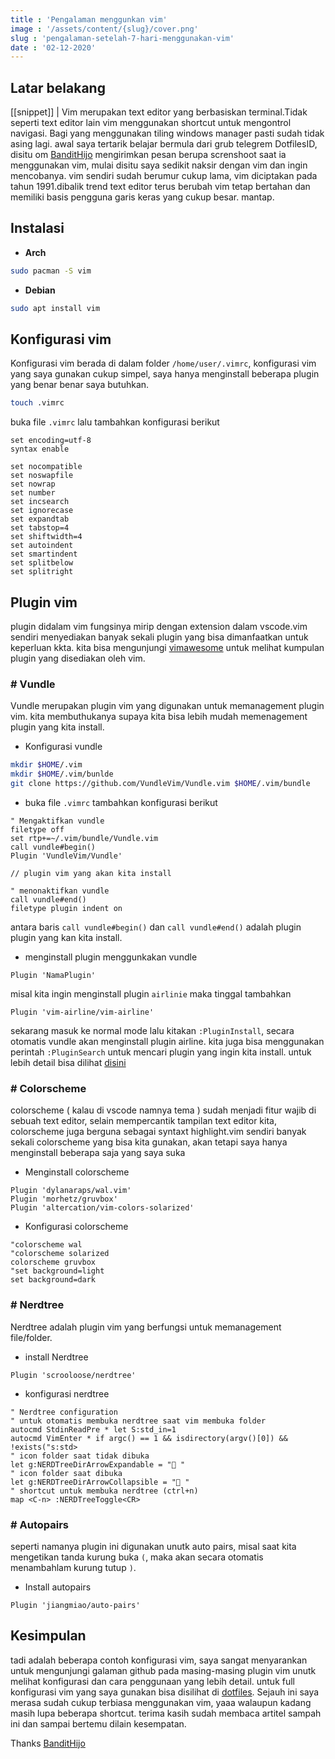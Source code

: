 ```yaml
---
title : 'Pengalaman menggunkan vim'
image : '/assets/content/{slug}/cover.png'
slug : 'pengalaman-setelah-7-hari-menggunakan-vim'
date : '02-12-2020'
---
```

<p/>

## Latar belakang
[[snippet]]
| Vim merupakan text editor yang berbasiskan terminal.Tidak seperti text editor lain vim menggunakan shortcut untuk mengontrol navigasi.
Bagi yang menggunakan tiling windows manager pasti sudah tidak asing lagi. awal saya tertarik belajar bermula dari grub telegrem 
DotfilesID, disitu om [BanditHijo](https://bandithijo.com) 
mengirimkan pesan berupa screnshoot saat ia menggunakan vim, mulai disitu saya sedikit naksir dengan vim dan 
ingin mencobanya. vim sendiri sudah berumur cukup lama, vim diciptakan pada tahun 1991.dibalik trend text editor
terus berubah vim tetap bertahan dan memiliki basis pengguna garis keras yang cukup besar. mantap.

## Instalasi

- **Arch**

```bash
sudo pacman -S vim
```

- **Debian**

```bash
sudo apt install vim
```


## Konfigurasi vim

Konfigurasi vim berada di dalam folder `/home/user/.vimrc`, konfigurasi vim yang saya gunakan cukup simpel,
saya hanya menginstall beberapa plugin yang benar benar saya butuhkan.
```bash
touch .vimrc
```
buka file `.vimrc` lalu tambahkan konfigurasi berikut

```vim
set encoding=utf-8
syntax enable

set nocompatible
set noswapfile
set nowrap
set number
set incsearch
set ignorecase
set expandtab
set tabstop=4
set shiftwidth=4
set autoindent
set smartindent
set splitbelow
set splitright
```


## Plugin vim

plugin didalam vim fungsinya mirip dengan extension dalam vscode.vim sendiri menyediakan banyak sekali plugin 
yang bisa dimanfaatkan untuk keperluan kkta. kita bisa mengunjungi [vimawesome](https://vimawesome.com) untuk melihat kumpulan plugin 
yang disediakan oleh vim.


### # Vundle

Vundle merupakan plugin vim yang digunakan untuk memanagement plugin vim. kita membuthukanya supaya kita 
bisa lebih mudah memenagement plugin yang kita install.

   - Konfigurasi vundle

```bash
mkdir $HOME/.vim
mkdir $HOME/.vim/bunlde
git clone https://github.com/VundleVim/Vundle.vim $HOME/.vim/bundle
```

   - buka file `.vimrc` tambahkan konfigurasi berikut

```vim
" Mengaktifkan vundle
filetype off
set rtp+=~/.vim/bundle/Vundle.vim
call vundle#begin()
Plugin 'VundleVim/Vundle'

// plugin vim yang akan kita install

" menonaktifkan vundle
call vundle#end()
filetype plugin indent on
```
antara baris `call vundle#begin()` dan `call vundle#end()` adalah plugin plugin yang kan kita install.

- menginstall plugin menggunkakan vundle

```vim
Plugin 'NamaPlugin'
```
misal kita ingin menginstall plugin `airlinie` maka tinggal tambahkan
```vim
Plugin 'vim-airline/vim-airline'
```
sekarang masuk ke normal mode lalu kitakan `:PluginInstall`, secara otomatis vundle akan menginstall plugin
airline. kita juga bisa menggunakan perintah `:PluginSearch` untuk mencari plugin yang ingin kita install.
untuk lebih detail bisa dilihat [disini](https://github.com/VundleVim/Vundle.vim)


### # Colorscheme

colorscheme ( kalau di vscode namnya tema ) sudah menjadi fitur wajib di sebuah text editor, selain
mempercantik tampilan text editor kita, colorscheme juga berguna sebagai syntaxt highlight.vim sendiri 
banyak sekali colorscheme yang bisa kita gunakan, akan tetapi saya hanya menginstall beberapa saja yang saya 
suka


- Menginstall colorscheme

```vim
Plugin 'dylanaraps/wal.vim'
Plugin 'morhetz/gruvbox'
Plugin 'altercation/vim-colors-solarized'
```


- Konfigurasi colorscheme

```vim
"colorscheme wal
"colorscheme solarized
colorscheme gruvbox
"set background=light
set background=dark
```


### # Nerdtree

Nerdtree adalah plugin vim yang  berfungsi untuk memanagement file/folder.


- install Nerdtree

```vim
Plugin 'scrooloose/nerdtree'
```


- konfigurasi nerdtree

```vim
" Nerdtree configuration
" untuk otomatis membuka nerdtree saat vim membuka folder
autocmd StdinReadPre * let S:std_in=1
autocmd VimEnter * if argc() == 1 && isdirectory(argv()[0]) && !exists("s:std>
" icon folder saat tidak dibuka
let g:NERDTreeDirArrowExpandable = " "
" icon folder saat dibuka
let g:NERDTreeDirArrowCollapsible = " "
" shortcut untuk membuka nerdtree (ctrl+n)
map <C-n> :NERDTreeToggle<CR>
```


### # Autopairs

seperti namanya plugin ini digunakan unutk auto pairs, misal saat kita mengetikan tanda kurung buka `(`, maka akan 
secara otomatis menambahlam kurung tutup `)`.


- Install autopairs

```vim
Plugin 'jiangmiao/auto-pairs'
```


## Kesimpulan

tadi adalah beberapa contoh konfigurasi vim, saya sangat menyarankan untuk mengunjungi galaman github pada
masing-masing plugin vim unutk melihat konfigurasi dan cara penggunaan yang lebih detail.
untuk full konfigurasi vim yang saya gunakan bisa disilihat di [dotfiles](https://github.com/galihx11/dotfiles).
Sejauh ini saya merasa sudah cukup terbiasa menggunakan vim, yaaa walaupun kadang masih lupa beberapa shortcut.
terima kasih sudah membaca artitel sampah ini dan sampai bertemu dilain kesempatan.

<div class="no-border">
Thanks <a href="https://bandithijo.com">BanditHijo</a>
</div>
